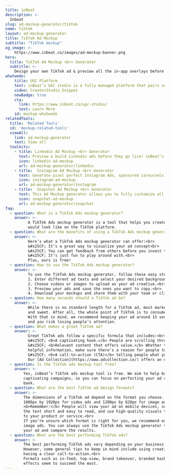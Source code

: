 ```yaml
---
title: inBeat
description: >-
  Inbeat
slug: ad-mockup-generator/tiktok
name: tiktok
layout: ad-mockup-generator
title: TikTok Ad Mockup
subtitle: "TikTok mockup"
og_image: >- 
    https://www.inbeat.co/images/ad-mockup-banner.png
hero:
  title: TikTok Ad Mockup <br> Generator
  subtitle: >-
    Design your own TikTok ad & preview all the in-app overlays before it goes live on the platform. 
whatwedo:
    title: UGC Platform
    text: inBeat’s UGC studio is a fully managed platform that pairs social media creators & brands to generate high quality UGC at scale.  
    video: CreatorStudio_Snippet
    newBadge: true
    cta:
      link: https://www.inbeat.co/ugc-studio/
      text: Learn More
    id: mockup-whatwedo
relatedTools:
  title: 'Related Tools'
  id: 'mockup-related-tools'
  viewAll:
    link: ad-mockup-generator
    text: View all
  toolkits:
    - title: Linkedin Ad Mockup <br> Generator 
      text: Preview & build Linkedin ads before they go live! inBeat’s ad mockup generator offers all formats available for paid ads. 
      icon: linkedin-ad-mockup
      url: ad-mockup-generator/linkedin
    - title:  Instagram Ad Mockup <br> Generator 
      text: Generate pixel perfect Instagram Ads, sponsored caroussels, reels & stories in every format. 
      icon: instagram-ad-mockup
      url: ad-mockup-generator/instagram
    - title:  Snapchat Ad Mockup <br> Generator 
      text: This Ad Mockup generator allows you to fully customize all fields on a Snapchat ad, and upload your own media!
      icon: snapchat-ad-mockup
      url: ad-mockup-generator/snapchat
faq:
  - question: What is a TikTok Ads mockup generator?
    answer: >-
          A TikTok Ads mockup generator is a tool that helps you create realistic mockups of what your ad
          would look like on the TikTok platform.
  - question: What are the benefits of using a TikTok Ads mockup generator?
    answer: >-
          Here’s what a TikTok Ads mockup generator can offer:<br>
          &#x25CF; It’s a great way to visualize your ad concept<br>
          &#x25CF; You can get feedback from others before you invest time and money into creating a real ad <br>
          &#x25CF; It’s just fun to play around with.<br>
          Plus, ours is free!
  - question: How to use the TikTok Ads mockup generator?
    answer: >-
          To use the TikTok Ads mockup generator, follow these easy steps:<br>
          1. Enter different ad texts and select your desired background templates.<br>
          2. Choose videos or images to upload as your ad creative.<br>
          3. Preview your ads and save the ones you want to copy.<br>
          4. Download your mockups and share them with your team or client.<br>
  - question: How many seconds should a TikTok ad be?
    answer: >-
          While there is no standard length for a TikTok ad, most marketers recommend keeping it short
          and sweet. After all, the whole point of TikTok is to consume content quickly and on the go.<br>
          With that in mind, we recommend keeping your ad around 15 seconds. Any longer than that,
          and you risk losing people’s attention.
  - question: What makes a great TikTok ad?
    answer: >-
          Great TikTok ads follow a specific formula that includes:<br>
          &#x25CF; <b>A captivating hook.</b> People are scrolling through their feeds quickly, and you need to grab their attention immediately.<br>
          &#x25CF; <b>Relevant content that offers value.</b> Whether that’s a discount, controversy, or just
          helpful information, make sure there’s a reason for people to stop and watch your ad.<br>
          &#x25CF; <b>A call-to-action (CTA)</b> telling people what you want them to do after watching your ad.Whether visiting your website, downloading your app, or simply following your account,make sure your CTA is clear and concise.<br>
          Our [Ad Collection](https://www.adcollection.co/) offers an excellent source of inspiration if you want to see more top-performing TikTok Ads.
  - question: Is the TikTok ads mockup tool free?
    answer: >-
        Yes, inBeat’s TikTok ads mockup tool is free. We aim to help businesses of all sizes create
        captivating campaigns, so you can focus on perfecting your ad creative without breaking the
        bank.
  - question: What are the best TikTok ad design formats?
    answer: >-
        The dimensions of a TikTok ad depend on the format you choose. The recommended size is
        1080px by 1920px for video ads and 1200px by 628px for image ads.<br>
        <b>Remember:</b> People will view your ad on mobile devices, so optimize it for a small screen. Keep
        the text short and easy to read, and use high-quality visuals that are eye-catching and relevant
        to your product or service.<br>
        If you’re unsure which format is right for you, we recommend experimenting with video and
        image ads. You can always use the TikTok Ads mockup generator to create multiple versions of
        your ad and compare the results.
  - question: What are the best performing TikTok ads?
    answer: >-
        The best performing TikTok ads vary depending on your business goals and target audience.
        However, some general tips to keep in mind include using creative visuals, offering value, and
        having a clear call-to-action.<br>
        Formats such as in-feed, top-view, brand takeover, branded hashtag challenge, and branded
        effects seem to succeed the most.
---
```

